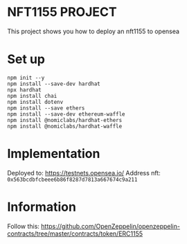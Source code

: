 # NFT1155 PROJECT
This project shows you how to deploy an nft1155 to opensea

# Set up
```
npm init --y
npm install --save-dev hardhat
npx hardhat 
npm install chai
npm install dotenv
npm install --save ethers
npm install --save-dev ethereum-waffle
npm install @nomiclabs/hardhat-ethers
npm install @nomiclabs/hardhat-waffle
```

# Implementation
Deployed to: https://testnets.opensea.io/
Address nft: `0x563bcdbfcbeee6b86f8287d7813a667674c9a211`

# Information

Follow this:
https://github.com/OpenZeppelin/openzeppelin-contracts/tree/master/contracts/token/ERC1155

